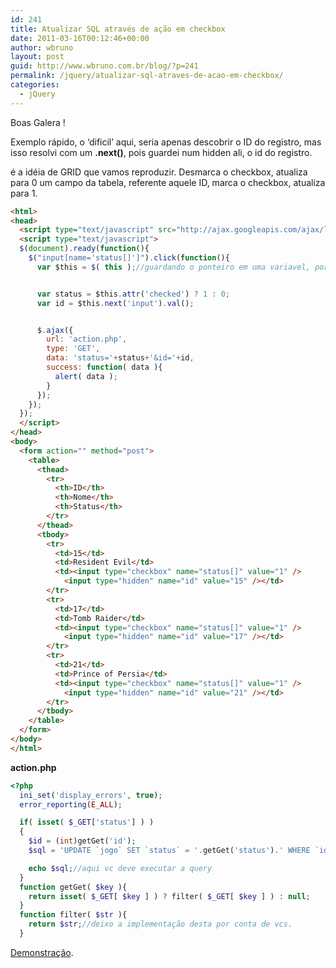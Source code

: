 ```yaml
---
id: 241
title: Atualizar SQL através de ação em checkbox
date: 2011-03-16T00:12:46+00:00
author: wbruno
layout: post
guid: http://www.wbruno.com.br/blog/?p=241
permalink: /jquery/atualizar-sql-atraves-de-acao-em-checkbox/
categories:
  - jQuery
---
```

Boas Galera !

Exemplo rápido, o &#8216;dificil&#8217; aqui, seria apenas descobrir o ID do registro, mas isso resolvi com um **.next()**, pois guardei num hidden ali, o id do registro.

é a idéia de GRID que vamos reproduzir. Desmarca o checkbox, atualiza para 0 um campo da tabela, referente aquele ID, marca o checkbox, atualiza para 1.

<!--more-->

``` html
<html>
<head>
  <script type="text/javascript" src="http://ajax.googleapis.com/ajax/libs/jquery/1.5.1/jquery.min.js"></script>
  <script type="text/javascript">
  $(document).ready(function(){
    $("input[name='status[]']").click(function(){
      var $this = $( this );//guardando o ponteiro em uma variavel, por performance


      var status = $this.attr('checked') ? 1 : 0;
      var id = $this.next('input').val();


      $.ajax({
        url: 'action.php',
        type: 'GET',
        data: 'status='+status+'&id='+id,
        success: function( data ){
          alert( data );
        }
      });
    });
  });
  </script>
</head>
<body>
  <form action="" method="post">
    <table>
      <thead>
        <tr>
          <th>ID</th>
          <th>Nome</th>
          <th>Status</th>
        </tr>
      </thead>
      <tbody>
        <tr>
          <td>15</td>
          <td>Resident Evil</td>
          <td><input type="checkbox" name="status[]" value="1" />
            <input type="hidden" name="id" value="15" /></td>
        </tr>
        <tr>
          <td>17</td>
          <td>Tomb Raider</td>
          <td><input type="checkbox" name="status[]" value="1" />
            <input type="hidden" name="id" value="17" /></td>
        </tr>
        <tr>
          <td>21</td>
          <td>Prince of Persia</td>
          <td><input type="checkbox" name="status[]" value="1" />
            <input type="hidden" name="id" value="21" /></td>
        </tr>
      </tbody>
    </table>
  </form>
</body>
</html>
```

**action.php**

``` php
<?php
  ini_set('display_errors', true);
  error_reporting(E_ALL);

  if( isset( $_GET['status'] ) )
  {
    $id = (int)getGet('id');
    $sql = 'UPDATE `jogo` SET `status` = '.getGet('status').' WHERE `id` = '.$id;

    echo $sql;//aqui vc deve executar a query
  }
  function getGet( $key ){
    return isset( $_GET[ $key ] ) ? filter( $_GET[ $key ] ) : null;
  }
  function filter( $str ){
    return $str;//deixo a implementação desta por conta de vcs.
  }
```

<a href="http://www.wbruno.com.br/scripts/atualiza-checkbox.php" target="_blank">Demonstração</a>.
